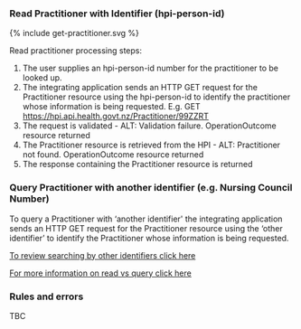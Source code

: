 

### Read Practitioner with Identifier (hpi-person-id)

<div>
{% include get-practitioner.svg %}
</div>

Read practitioner processing steps:

1. The user supplies an hpi-person-id number for the practitioner to be looked up.
2. The integrating application sends an HTTP GET request for the Practitioner resource using the hpi-person-id to identify the practitioner whose information is being requested. E.g. GET https://hpi.api.health.govt.nz/Practitioner/99ZZRT
3. The request is validated - ALT: Validation failure. OperationOutcome resource returned
4. The Practitioner resource is retrieved from the HPI - ALT: Practitioner not found. OperationOutcome resource returned
5. The response containing the Practitioner resource is returned

### Query Practitioner with another identifier (e.g. Nursing Council Number)

To query a Practitioner with ‘another identifier' the integrating application sends an HTTP GET request for the Practitioner resource using the ‘other identifier’ to identify the Practitioner whose information is being requested.

[To review searching by other identifiers click here](/searchPractitioner.html#other-search-criteria)

[For more information on read vs query click here](/general.html#read-resource-by-id)

### Rules and errors
TBC

